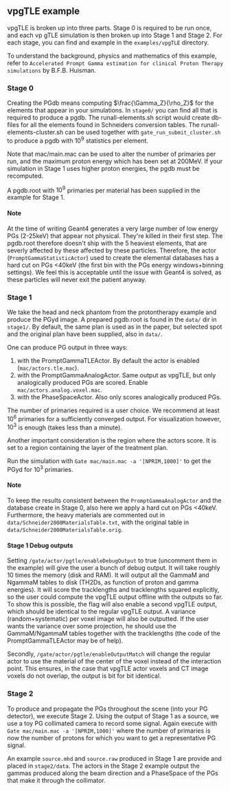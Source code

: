 ## vpgTLE example

vpgTLE is broken up into three parts. Stage 0 is required to be run once, and each vp
gTLE simulation is then broken up into Stage 1 and Stage 2. For each stage, you can find and example in the `examples/vpgTLE` directory.

To understand the background, physics and mathematics of this example, refer to `Accelerated Prompt Gamma estimation for clinical Proton Therapy simulations` by B.F.B. Huisman.

### Stage 0

Creating the PGdb means computing $\frac{\Gamma_Z}{\rho_Z}$ for the elements that appear in your simulations. In `stage0/` you can find all that is required to produce a pgdb. The runall-elements.sh script would create db-files for all the elements found in Schneiders conversion tables. The runall-elements-cluster.sh can be used together with `gate_run_submit_cluster.sh` to produce a pgdb with $10^9$ statistics per element.

Note that mac/main.mac can be used to alter the number of primaries per run, and the maximum proton energy which has been set at 200MeV. If your simulation in Stage 1 uses higher proton energies, the pgdb must be recomputed.

A pgdb.root with $10^9$ primaries per material has been supplied in the example for Stage 1.

#### Note

At the time of writing Geant4 generates a very large number of low energy PGs (2-25keV) that appear not physical. They're killed in their first step. The pgdb.root therefore doesn't ship with the 5 heaviest elements, that are severly affected by these affected by these particles. Therefore, the actor (`PromptGammaStatisticActor`) used to create the elemental databases has a hard cut on PGs <40keV (the first bin with the PGs energy windows+binning settings). We feel this is acceptable until the issue with Geant4 is solved, as these particles will never exit the patient anyway.

### Stage 1

We take the head and neck phantom from the protontherapy example and produce the PGyd image. A prepared pgdb.root is found in the `data/` dir in `stage1/`. By default, the same plan is used as in the paper, but selected spot and the original plan have been supplied, also in `data/`.

One can produce PG output in three ways:

1. with the PromptGammaTLEActor. By default the actor is enabled (`mac/actors.tle.mac`).
2. with the PromptGammaAnalogActor. Same output as vpgTLE, but only analogically produced PGs are scored. Enable `mac/actors.analog.voxel.mac`.
3. with the PhaseSpaceActor. Also only scores analogically produced PGs.

The number of primaries required is a user choice. We recommend at least $10^6$ primaries for a sufficiently converged output. For visualization however, $10^3$ is enough (takes less than a minute).

Another important consideration is the region where the actors score. It is set to a region containing the layer of the treatment plan.

Run the simulation with `Gate mac/main.mac -a '[NPRIM,1000]'` to get the PGyd for $10^3$ primaries.

#### Note

To keep the results consistent between the `PromptGammaAnalogActor` and the database create in Stage 0, also here we apply a hard cut on PGs <40keV. Furthermore, the heavy materials are commented out in `data/Schneider2000MaterialsTable.txt`, with the original table in `data/Schneider2000MaterialsTable.orig`.

#### Stage 1 Debug outputs

Setting `/gate/actor/pgtle/enableDebugOutput` to true (uncomment them in the example) will give the user a bunch of debug output. It will take roughly 10 times the memory (disk and RAM). It will output all the GammaM and NgammaM tables to disk (TH2Ds, as function of proton and gamma energies). It will score the tracklengths and tracklengths squared explicitly, so the user could compute the vpgTLE output offline with the outputs so far. To show this is possible, the flag will also enable a second vpgTLE output, which should be identical to the regular vpgTLE output. A variance (random+systematic) per voxel image will also be outputted. If the user wants the variance over some projection, he should use the GammaM/NgammaM tables together with the tracklengths (the code of the PromptGammaTLEActor may be of help).
	
Secondly, `/gate/actor/pgtle/enableOutputMatch` will change the regular actor to use the material of the center of the voxel instead of the interaction point. This ensures, in the case that vpgTLE actor voxels and CT image voxels do not overlap, the output is bit for bit identical.

### Stage 2

To produce and propagate the PGs throughout the scene (into your PG detector), we execute Stage 2. Using the output of Stage 1 as a source, we use a toy PG collimated camera to record some signal. Again execute with `Gate mac/main.mac -a '[NPRIM,1000]'` where the number of primaries is now the number of protons for which you want to get a representative PG signal.

An example `source.mhd` and `source.raw` produced in Stage 1 are provide and placed in `stage2/data`. The actors in the Stage 2 example output the gammas produced along the beam direction and a PhaseSpace of the PGs that make it through the collimator.